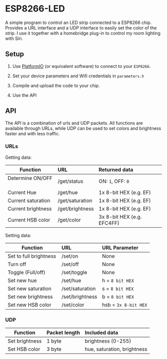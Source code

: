 # ESP8266-LED

A simple program to control an LED strip connected to a ESP8266 chip. Provides a URL interface and a UDP interface to easily set the color of the strip. I use it together with a homebridge plug-in to control my room lighting with Siri.

## Setup

1. Use [PlatformIO](http://platformio.org) (or equivalent software) to connect to your `ESP8266`.

2. Set your device parameters and Wifi credentials in `parameters.h`

3. Compile and upload the code to your chip.

4. Use the API

## API

The API is a combination of urls and UDP packets. All functions are available through URLs, while UDP can be used to set colors and brightness faster and with less traffic.

### URLs

Getting data:

| Function           | URL              | Returned data              |
| ------------------ |:---------------- |:-------------------------- |
| Determine ON/OFF   | /get/status      | ON: `1`, OFF: `0`          |
| Current Hue        | /get/hue         | 1x 8-bit HEX (e.g. EF)     |
| Current saturation | /get/saturation  | 1x 8-bit HEX (e.g. EF)     |
| Current brightness | /get/brightness  | 1x 8-bit HEX (e.g. EF)     |
| Current HSB color  | /get/color       | 3x 8-bit HEX (e.g. EFC4FF) |

Setting data:

| Function               | URL              | URL Parameter       |
| ---------------------- |:---------------- |:------------------- |
| Set to full brightness | /set/on          | None                |
| Turn off               | /set/off         | None                |
| Toggle (Full/off)      | /set/toggle      | None                |
| Set new hue            | /set/hue         | h = `8 bit HEX`     |
| Set new saturation     | /set/saturation  | s = `8 bit HEX`     |
| Set new brightness     | /set/brightness  | b = `8 bit HEX`     |
| Set new HSB color      | /set/color       | hsb = `3x 8-bit HEX`|

### UDP

| Function       | Packet length | Included data               |
| -------------- |:------------- |:--------------------------- |
| Set brightness | 1 byte        | brightness (0-255)          |
| Set HSB color  | 3 byte        | hue, saturation, brightness |




